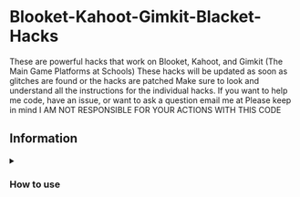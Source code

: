 # Blooket-Kahoot-Gimkit-Blacket-Hacks
These are powerful hacks that work on Blooket, Kahoot, and Gimkit (The Main Game Platforms at Schools)
These hacks will be updated as soon as glitches are found or the hacks are patched
Make sure to look and understand all the instructions for the individual hacks.
If you want to help me code, have an issue, or want to ask a question email me at
Please keep in mind I AM NOT RESPONSIBLE FOR YOUR ACTIONS WITH THIS CODE

## Information

<details><summary><h3>How to use</h3></summary>

There are 3 good methods to using these scripts:
1. Importing one of the Bookmarklets.html files using [these instructions](https://docs.google.com/document/d/1y9ZkDatKTRcwt33WgrDx83tqioy5E-MpCG3f8UDM_PM/edit?usp=sharing)
3. Copying a script and running it in the inspect element console (USE CHEATS THAT END IN .JS not .min.js) To access the console do ctrl+shift+j
</details>
